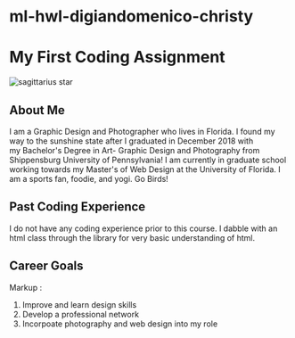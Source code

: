 # ml-hwl-digiandomenico-christy
# My First Coding Assignment #
![sagittarius star](https://i.pinimg.com/originals/d6/b1/ca/d6b1cacc645c16b4dfd52ee7615c38dc.gif "Personality")
## About Me ##
I am a Graphic Design and Photographer who lives in Florida. I found my way to the sunshine state after I graduated in December 2018 with my Bachelor's Degree in Art- Graphic Design and Photography from Shippensburg University of Pennsylvania! I am currently in graduate school working towards my Master's of Web Design at the University of Florida. I am a sports fan, foodie, and yogi. Go Birds!
## Past Coding Experience ##
I do not have any coding experience prior to this course. I dabble with an html class through the library for very basic understanding of html.
## Career Goals ##
 Markup : 
 1. Improve and learn design skills 
 2. Develop a professional network
 3. Incorpoate photography and web design into my role